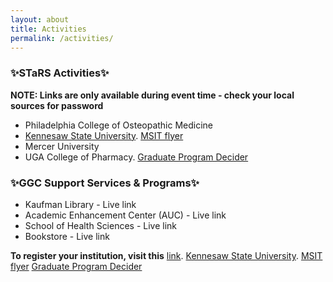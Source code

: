 ```yaml
---
layout: about
title: Activities
permalink: /activities/
---
```


<h3>✨STaRS Activities✨</h3>

**NOTE: Links are only available during event time - check your local sources for password**
   
* Philadelphia College of Osteopathic Medicine 
* [Kennesaw State University](https://msit.kennesaw.edu/). [MSIT flyer](/stars2021/images/MSIT-Flyer.pdf)
* Mercer University 
* UGA College of Pharmacy. [Graduate Program Decider](/stars2021/images/uga-gradprogramsdecider.pdf)

<h3>✨GGC Support Services & Programs✨</h3>

* Kaufman Library - Live link
* Academic Enhancement Center (AUC) - Live link
* School of Health Sciences - Live link
* Bookstore - Live link

<b>To register your institution, visit this</b> <a href="https://georgia-gwinnett-college-foundation-inc.square.site/product/grad-professional-other-attendee/38?cs=true&cst=custom">link</a>. 
 [Kennesaw State University](https://msit.kennesaw.edu/). [MSIT flyer](/stars2021/images/MSIT-Flyer.pdf)
 [Graduate Program Decider](/stars2021/images/uga-gradprogramsdecider.pdf)




